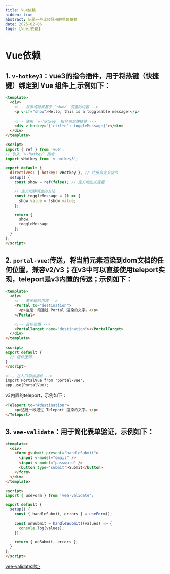 ```yaml
---
title: Vue依赖
hidden: true
abstract: 记录一些比较好用的项目依赖
date: 2025-02-06
tags: [Vue,依赖]
---
```

# Vue依赖

## 1. `v-hotkey3`：vue3的指令插件，用于将热键（快捷键）绑定到 Vue 组件上,示例如下：
```html
<template>
  <div>
    <!-- 显示或隐藏基于 `show` 变量的内容 -->
    <p v-if="show">Hello, this is a toggleable message!</p>
    
    <!-- 使用 `v-hotkey` 指令绑定快捷键 -->
    <div v-hotkey="{'ctrl+e': toggleMessage}"></div>
  </div>
</template>

<script>
import { ref } from 'vue';
// 引入 `v-hotkey` 指令
import vHotkey from 'v-hotkey3';

export default {
  directives: { hotkey: vHotkey }, // 注册自定义指令
  setup() {
    const show = ref(false); // 定义响应式变量

    // 定义切换消息的方法
    const toggleMessage = () => {
      show.value = !show.value;
    };

    return {
      show,
      toggleMessage
    };
  }
};
</script>
```
## 2. `portal-vue`:传送，将当前元素渲染到dom文档的任何位置，兼容v2/v3；在v3中可以直接使用teleport实现，teleport是v3内置的传送；示例如下：
``` html
<template>
  <div>
    <!-- 要传输的内容 -->
    <Portal to="destination">
      <p>这是一段通过 Portal 渲染的文字。</p>
    </Portal>

    <!-- 目标位置 -->
    <PortalTarget name="destination"></PortalTarget>
  </div>
</template>

<script>
export default {
  // 组件逻辑...
}
</script>

<!-- 在入口添加插件 -->
import PortalVue from 'portal-vue';
app.use(PortalVue);
```
v3内置的teleport，示例如下：
``` html
<Teleport to="#destination">
    <p>这是一段通过 Teleport 渲染的文字。</p>
</Teleport>
```
## 3. `vee-validate`：用于简化表单验证，示例如下：
``` html
<template>
  <div>
    <form @submit.prevent="handleSubmit">
      <input v-model="email" />
      <input v-model="password" />
      <button type="submit">Submit</button>
    </form>
  </div>
</template>

<script>
import { useForm } from 'vee-validate';

export default {
  setup() {
    const { handleSubmit, errors } = useForm();

    const onSubmit = handleSubmit((values) => {
      console.log(values);
    });

    return { onSubmit, errors };
  }
};
</script>
```
[vee-validate地址](https://vee-validate.logaretm.com/)
